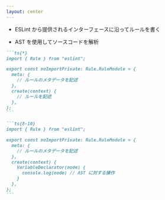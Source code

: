 ```yaml
---
layout: center
---
```


<style>
.slidev-code {
  font-size: 1.25rem !important;
  line-height: 30px !important;
  width: 75vw;
  height: 400px;
}
</style>

* ESLint から提供されるインターフェースに沿ってルールを書く

<div v-click>

* AST を使用してソースコードを解析

</div>

````md magic-move
```ts{*}
import { Rule } from "eslint";

export const noImportPrivate: Rule.RuleModule = {
  meta: {
    // ルールのメタデータを記述
  },
  create(context) {
    // ルールを記述
  },
};
```

```ts{8-10}
import { Rule } from "eslint";

export const noImportPrivate: Rule.RuleModule = {
  meta: {
    // ルールのメタデータを記述
  },
  create(context) {
    VariableDeclarator(node) {
      console.log(node) // AST に対する操作      
    }
  },
};
```
````
